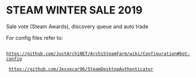 # STEAM WINTER SALE 2019

Sale vote (Steam Awards), discovery queue and auto trade

For config files refer to:

<code> https://github.com/JustArchiNET/ArchiSteamFarm/wiki/Configuration#bot-config </code>

<code> https://github.com/Jessecar96/SteamDesktopAuthenticator </code>
